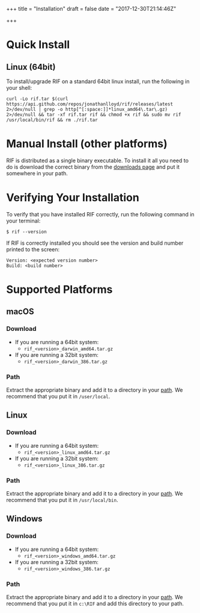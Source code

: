 +++
title = "Installation"
draft = false
date = "2017-12-30T21:14:46Z"

+++
# Quick Install
## Linux (64bit)
To install/upgrade RIF on a standard 64bit linux install, run the following in
your shell:
```
curl -Lo rif.tar $(curl https://api.github.com/repos/jonathanlloyd/rif/releases/latest 2>/dev/null | grep -o http[^[:space:]]*linux_amd64\.tar\.gz) 2>/dev/null && tar -xf rif.tar rif && chmod +x rif && sudo mv rif /usr/local/bin/rif && rm ./rif.tar
```

# Manual Install (other platforms)
RIF is distributed as a single binary executable. To install it all you need
to do is download the correct binary from the
[downloads page](https://github.com/jonathanlloyd/rif/releases "Downloads Page")
and put it somewhere in your path.

# Verifying Your Installation
To verify that you have installed RIF correctly, run the following command
in your terminal:
```
$ rif --version
```

If RIF is correctly installed you should see the version and build
number printed to the screen:
```
Version: <expected version number>
Build: <build number>
```

# Supported Platforms
## macOS
### Download
 - If you are running a 64bit system:
   - `rif_<version>_darwin_amd64.tar.gz`
 - If you are running a 32bit system:
   - `rif_<version>_darwin_386.tar.gz`

### Path
Extract the appropriate binary and add it to a directory in your
[path](http://osxdaily.com/2014/08/14/add-new-path-to-path-command-line/ "How to Add a New Path to PATH at Command Line the Right Way").
We recommend that you put it in `/user/local`.

## Linux
### Download
 - If you are running a 64bit system:
   - `rif_<version>_linux_amd64.tar.gz`
 - If you are running a 32bit system:
   - `rif_<version>_linux_386.tar.gz`

### Path
Extract the appropriate binary and add it to a directory in your
[path](https://www.cyberciti.biz/faq/how-to-add-to-bash-path-permanently-on-linux/ "How to add to bash $PATH permanently on Linux").
We recommend that you put it in `/usr/local/bin`.

## Windows
### Download
 - If you are running a 64bit system:
   - `rif_<version>_windows_amd64.tar.gz`
 - If you are running a 32bit system:
   - `rif_<version>_windows_386.tar.gz`

### Path
Extract the appropriate binary and add it to a directory in your
[path](https://stackoverflow.com/questions/1618280/where-can-i-set-path-to-make-exe-on-windows "Where can I set the path on Windows?").
We recommend that you put it in `c:\RIF` and add this directory to your path.
